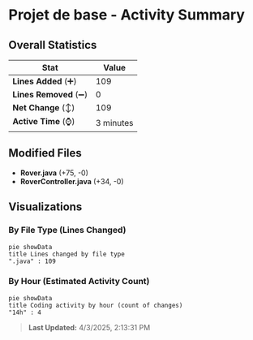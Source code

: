 # Projet de base - Activity Summary 

## Overall Statistics

| Stat                   | Value                                                             |
| ---------------------- | ----------------------------------------------------------------- |
| **Lines Added** (➕)   | 109                                          |
| **Lines Removed** (➖) | 0                                        |
| **Net Change** (↕)    | 109                |
| **Active Time** (⌚)   | 3 minutes |


## Modified Files
- **Rover.java** (+75, -0)
- **RoverController.java** (+34, -0)

## Visualizations

### By File Type (Lines Changed)

```mermaid
pie showData
title Lines changed by file type
".java" : 109
```

### By Hour (Estimated Activity Count)

```mermaid
pie showData
title Coding activity by hour (count of changes)
"14h" : 4
```


> **Last Updated:** 4/3/2025, 2:13:31 PM